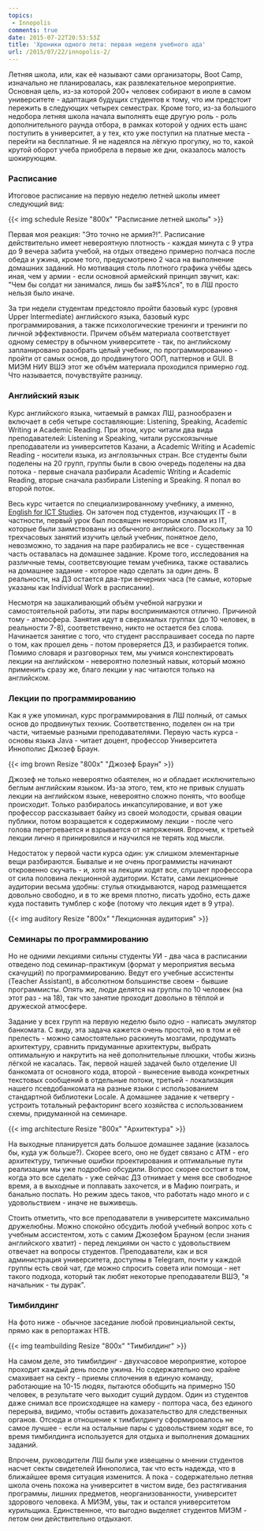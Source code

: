```yaml
---
topics:
 - Innopolis
comments: true
date: 2015-07-22T20:53:53Z
title: 'Хроники одного лета: первая неделя учебного ада'
url: /2015/07/22/innopolis-2/
---
```


Летняя школа, или, как её называют сами организаторы, Boot Camp, изначально не планировалась, как развлекательное мероприятие. Основная цель, из-за которой 200+ человек собирают в июле в самом университете - адаптация будущих студентов к тому, что им предстоит пережить в следующих четырех семестрах. Кроме того, из-за большого недобора летняя школа начала выполнять еще другую роль - роль дополнительного раунда отбора, в рамках которой у одних есть шанс поступить в университет, а у тех, кто уже поступил на платные места - перейти на бесплатные. Я не надеялся на лёгкую прогулку, но то, какой крутой оборот учеба приобрела в первые же дни, оказалось малость шокирующим.

<!--more-->

### Расписание

Итоговое расписание на первую неделю летней школы имеет следующий вид:

{{< img schedule Resize "800x" "Расписание летней школы" >}}

Первая моя реакция: "Это точно не армия?!". Расписание действительно имеет невероятную плотность - каждая минута с 9 утра до 9 вечера забита учебой, на отдых отведено примерно полчаса после обеда и ужина, кроме того, предусмотрено 2 часа на выполнение домашних заданий. Но мотивация столь плотного графика учёбы здесь иная, чем у армии - если основной армейский принцип звучит, как: "Чем бы солдат ни занимался, лишь бы за#$%лся", то в ЛШ просто нельзя было иначе.

За три недели студентам предстояло пройти базовый курс (уровня Upper Intermediate) английского языка, базовый курс программирования, а также психологические тренинги и тренинги по личной эффективности. Причем объём материала соответствует одному семестру в обычном университете - так, по английскому запланировано разобрать целый учебник, по программированию - пройти от самых основ, до продвинутого ООП, паттернов и GUI. В МИЭМ НИУ ВШЭ этот же объём материала проходился примерно *год*. Что называется, почувствуйте разницу.

### Английский язык

Курс английского языка, читаемый в рамках ЛШ, разнообразен и включает в себя четыре составляющие: Listening, Speaking, Academic Writing и Academic Reading. При этом, курс читали два вида преподавателей: Listening и Speaking, читали русскоязычные преподаватели из университетов Казани, а Academic Writing и Academic Reading - носители языка, из англоязычных стран. Все студенты были поделены на 20 групп, группы были в свою очередь поделены на два потока - первые сначала разбирали Academic Writing и Academic Reading, вторые сначала разбирали Listening и Speaking. Я попал во второй поток.

Весь курс читается по специализированному учебнику, а именно, [English for ICT Studies](https://www.garneteducation.com/Book/7/English_for_ICT_Studies_in_Higher_Education_Studies.html). Он заточен под студентов, изучающих IT - в частности, первый урок был посвящен некоторым словам из IT, которые были заимствованы из обычного английского. Поскольку за 10 трехчасовых занятий изучить целый учебник, понятное дело, невозможно, то задания на паре разбирались не все - существенная часть оставалась на домашнее задание. Кроме того, исследования на различные темы, соответсвующие темам учебника, также оставались на домашнее задание - которое надо сделать за один день. В реальности, на ДЗ остается два-три вечерних часа (те самые, которые указаны как Individual Work в расписании).

Несмотря на зашкаливающий объём учебной нагрузки и самостоятельной работы, эти пары воспринимаются отлично. Причиной тому - атмосфера. Занятия идут в сверхмалых группах (до 10 человек, в реальности 7-8), соответственно, никто не остается без слова. Начинается занятие с того, что студент расспрашивает соседа по парте о том, как прошел день - потом проверяется ДЗ, и разбирается топик. Помимо словаря и разговорных тем, мы учимся конспектировать лекции на английском - невероятно полезный навык, который можно применить сразу же, благо лекции у нас читаются только на английском.

### Лекции по программированию

Как я уже упоминал, курс программирования в ЛШ полный, от самых основ до продвинутых техник. Соответственно, поделен он на три части, читаемые разными преподавателями. Первую часть курса - основы языка Java - читает доцент, профессор Университета Иннополис Джозеф Браун.

{{< img brown Resize "800x" "Джозеф Браун" >}}

Джозеф не только невероятно обаятелен, но и обладает исключительно беглым английским языком. Из-за этого, тем, кто не привык слушать лекции на английском языке, невероятно сложно понять, что вообще происходит. Только разбиралось инкапсулирование, и вот уже профессор рассказывает байку из своей молодости, срывая овации публики, потом возращается к содержимому лекции - после чего голова перегревается и взрывается от напряжения. Впрочем, к третьей лекции лично я принировился и научился не терять ход мысли.

Недостаток у первой части курса один: уж слишком элементарные вещи разбираются. Бывалые и не очень программисты начинают откровенно скучать - и, хотя на лекции ходят все, слушает профессора от сила половина лекционной аудитории. Кстати, сами лекционные аудитории весьма удобны: стулья откидываются, народ размещается довольно свободно, и в то же время плотно, писать удобно, есть даже куда поставить тумблер с кофе (потому что лекция идет в 9 утра).

{{< img auditory Resize "800x" "Лекционная аудитория" >}}

### Семинары по программированию

Но не одними лекциями сильны студенты УИ - два часа в расписании отведено под семинар-практикум (формат у мероприятия весьма скачущий) по программированию. Ведут его учебные ассистенты (Teacher Assistant), в абсолютном большинстве своем - бывшие программисты. Опять же, люди делятся на группы по 10 человек (на этот раз - на 18), так что занятие проходит довольно в тёплой и дружеской атмосфере.

Задание у всех групп на первую неделю было одно - написать эмулятор банкомата. С виду, эта задача кажется очень простой, но в том и её прелесть - можно самостоятельно раскинуть мозгами, продумать архитектуру, сравнить придуманные архитектуры, выбрать оптимальную и накрутить на неё дополнительные плюшки, чтобы жизнь лёгкой не касалась. Так, первой нашей задачей было отделение UI банкомата от основного кода, второй - вынесение вывода конкретных текстовых сообщений в отдельные потоки, третьей - локализация нашего псевдобанкомата на разные языки с использованием стандартной библиотеки Locale. А домашнее задание к четвергу - устроить тотальный рефакторинг всего хозяйства с использованием схемы, придуманной на семинаре.

{{< img architecture Resize "800x" "Архитектура" >}}

На выходные планируется дать большое домашнее задание (казалось бы, куда уж больше?). Скорее всего, оно не будет связано с ATM - его архитектуру, типичные ошибки проектирования и оптимальные пути реализации мы уже подробно обсудили. Вопрос скорее состоит в том, когда это все сделать - уже сейчас ДЗ отнимает у меня все свободное время, а в выходные и поплавать захочется, и в Мафию поиграть, и банально поспать. Но режим здесь таков, что работать надо много и с удовольствием - иначе не выживешь.

Стоить отметить, что все преподаватели в университете максимально дружелюбны. Можно спокойно обсудить любой учебный вопрос хоть с учебным ассистентом, хоть с самим Джозефом Брауном (если знания английского хватит) - перед лекциями он часто с удовольствием отвечает на вопросы студентов. Преподаватели, как и вся администрация университета, доступны в Telegram, почти у каждой группы есть свой чат, где можно спросить совета или помощи - нет такого подхода, который так любят некоторые преподаватели ВШЭ, "я начальник - ты дурак".

### Тимбилдинг

На фото ниже - обычное заседание любой провинциальной секты, прямо как в репортажах НТВ.

{{< img teambuilding Resize "800x" "Тимбилдинг" >}}

На самом деле, это тимбилдинг - двухчасовое мероприятие, которое проходит каждый день после ужина. Но содержательно оно крайне смахивает на секту - приемы сплочения в единую команду, работающие на 10-15 людях, пытаются обобщить на примерно 150 человек, в результате чего выходит сущий дурдом. Один из студентов даже снимал все происходящее на камеру - полтора часа, без единого перерыва, видимо, чтобы оставить доказательство для следственных органов. Отсюда и отношение к тимбилдингу сформировалось не самое лучшее - если на остальные пары с удовольствием ходят все, то время тимбилдинга используется для отдыха и выполнения домашних заданий.

Впрочем, руководители ЛШ были уже извещены о мнении студентов насчет секты свидетелей Иннополиса, так что есть надежда, что в ближайшее время ситуация изменится. А пока - содержательно летняя школа очень похожа на университет в чистом виде, без растягивания программы, лишних предметов, неорганизованности, университет здорового человека. А МИЭМ, увы, так и остался университетом курильщика. Единственное, что выгодно выделяет студентов МИЭМ - летом они действительно отдыхают.

